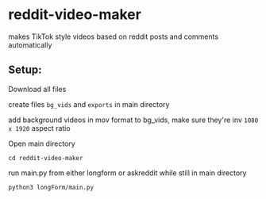 # reddit-video-maker
makes TikTok style videos based on reddit posts and comments automatically 

## Setup:

Download all files

create files `bg_vids` and `exports` in main directory

add background videos in mov format to bg_vids, make sure they're inv `1080 x 1920` aspect ratio

Open main directory

`cd reddit-video-maker`

run main.py from either longform or askreddit while still in main directory

`python3 longForm/main.py`
